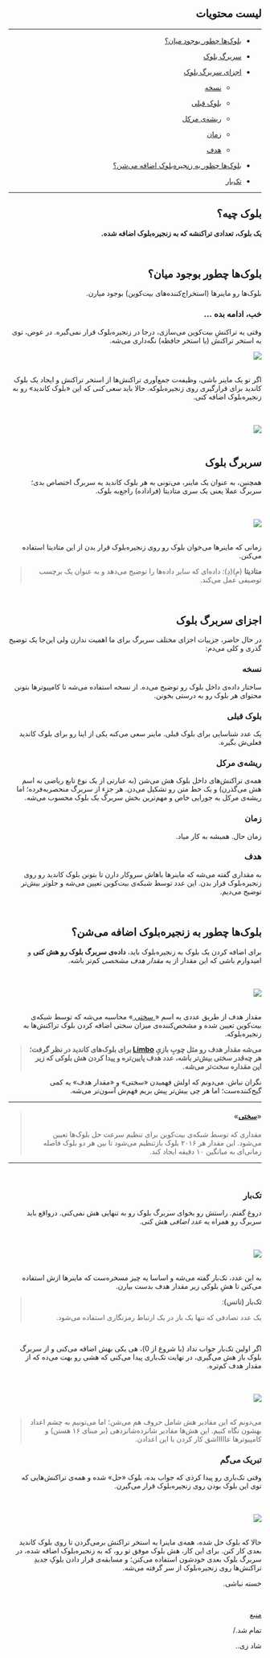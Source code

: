 <div dir="rtl">
    <br>
    <h2>لیست محتویات</h2>
    <hr>
    <ul>
        <li>
            <p><a href="#1">بلوک‌ها چطور بوجود میان؟</a></p>
        </li>
        <li>
            <p><a href="#2">سربرگ بلوک</a></p>
        </li>
        <li>
            <p><a href="#3">اجزای سربرگ بلوک</a>
                <ul>
                    <li>
                        <p><a href="#3-1">نسخه</a></p>
                    </li>
                    <li>
                        <p><a href="#3-2">بلوک قبلی</a></p>
                    </li>
                    <li>
                        <p><a href="#3-3">ریشه‌ی مرکل</a></p>
                    </li>
                    <li>
                        <p><a href="#3-4">زمان</a></p>
                    </li>
                    <li>
                        <p><a href="#3-5">هدف</a></p>
                    </li>
                </ul>
            </p>
        </li>
        <li>
            <p><a href="#4">بلوک‌ها چطور به زنجیره‌بلوک اضافه می‌شن؟</a></p>
        </li>
        <li>
            <p><a href="#5">تک‌بار</a></p>
        </li>
    </ul>
    <hr>
    <h2>بلوک چیه؟</h2>
    <p> <strong> یک بلوک، تعدادی تراکنشه که به زنجیره‌بلوک اضافه شده. </strong></p><br>
    <h2 id="1">بلوک‌ها چطور بوجود میان؟</h2>
    <p>بلوک‌ها رو ماینرها (استخراج‌کننده‌های بیت‌کوین) بوجود میارن. </p>
    <h3>خب، ادامه بده …</h3>
    <p>وقتی یه تراکنشِ بیت‌کوین می‌سازی، درجا در زنجیره‌بلوک قرار نمی‌گیره. در عوض، توی یه استخر تراکنش (یا استخر حافظه) نگه‌داری می‌شه. </p>
    <img src="https://learnmeabitcoin.com/beginners/images/blocks/png/01-transaction_pool.png"><br><br>
    <p>اگر تو یک ماینر باشی، وظیفه‌ت جمع‌آوری تراکنش‌ها از استخر تراکنش و ایجاد یک بلوک کاندید برای قرارگیری روی زنجیره‌بلوکه. حالا باید <em>سعی کنی</em> که این «بلوک کاندید» رو به زنجیره‌بلوک اضافه کنی. </p>
    <br><br><img src="https://learnmeabitcoin.com/beginners/images/blocks/png/02-candidate_block.png"><br><br>
    <h2 id="2">سربرگ بلوک </h2>
    <p>همچنین، به عنوان یک ماینر، می‌تونی به هر بلوک کاندید یه سربرگ اختصاص بدی؛ سربرگ عملا یعنی یک سری متادیتا (فراداده‌) راجع‌به بلوک. </p>
    <br><br><img src="https://learnmeabitcoin.com/beginners/images/blocks/png/03-block_header.png"><br><br>
    <p>زمانی که ماینرها می‌خوان بلوک رو روی زنجیره‌بلوک قرار بدن از این متادیتا استفاده می‌کنن. </p>
    <blockquote>
        <p><strong>متادیتا</strong> (مِ)(دِ): داده‌ای که سایر داده‌ها را توضیح می‌دهد و به عنوان یک برچسب توصیفی عمل می‌کند.</p>
    </blockquote>
    <br>
    <h2 id="3">اجزای سربرگ بلوک</h2>
    <p>در حال حاضر، جزییات اجزای مختلف سربرگ برای ما اهمیت ندارن ولی این‌جا یک توضیح گذری و کلی می‌دم:</p>
    <h3 id="3-1">نسخه</h3>
    <p>ساختار داده‌ی داخل بلوک رو توضیح می‌ده.
    از نسخه استفاده می‌شه تا کامپیوترها بتونن محتوای هر بلوک رو به درستی بخونن. 
    </p>
    <h3 id="3-2">بلوک قبلی</h3>
    <p>یک عدد شناسایی برای بلوک قبلی.
    ماینر سعی می‌کنه یکی از اینا رو برای بلوک کاندید فعلی‌ش بگیره.
    </p>
    <h3 id="3-3">ریشه‌ی مرکل</h3>
    <p>همه‌ی تراکنش‌های داخل بلوک هش می‌شن (به عبارتی از یک نوع تابع ریاضی به اسم هش می‌گذرن)‌ و یک خط متن رو تشکیل 
    می‌دن. هر جزء از سربرگ منحصربه‌فرده؛ اما ریشه‌ی مرکل یه جورایی خاص و مهم‌ترین بخش سربرگ یک بلوک محسوب می‌شه. 
    </p>
    <h3 id="3-4">زمان</h3>
    <p>زمان حال.
    همیشه به کار میاد. </p>
    <h3 id="3-5">هدف</h3>
    <p>به مقداری گفته می‌شه که ماینرها باهاش سروکار دارن تا بتونن بلوک کاندید رو روی زنجیره‌بلوک قرار بدن. این عدد توسط شبکه‌ی 
    بیت‌کوین تعیین می‌شه و جلوتر بیش‌تر توضیح می‌دیم. 
    </p>
    <br>
    <h2 id="4">بلوک‌ها چطور به زنجیره‌بلوک اضافه می‌شن؟</h2>
    <p> برای اضافه کردن یک بلوک به زنجیره‌بلوک باید،
     <strong>داده‌ی سربرگ بلوک رو هش کنی</strong> و امیدوارم باشی
      که این مقدار از یه <em>مقدار هدف مشخصی</em> کم‌تر باشه. </p>
    <br><br> <img src="https://learnmeabitcoin.com/beginners/images/blocks/png/05-block_target.png"><br><br>
    <p>
    مقدار هدف از طریق عددی به اسم
    «<a href="./Difficulty.md">
    سختی
    </a>»
     محاسبه می‌شه که توسط شبکه‌ی بیت‌کوین تعیین شده و مشخص‌کننده‌ی میزان سختی اضافه کردن بلوک تراکنش‌ها به زنجیره‌بلوکه.
     </p>
    <blockquote>
        <p><strong>
        می‌شه مقدار هدف رو مثل چوبِ بازیِ <a href="https://www.wikihow.com/Limbo">Limbo</a> برای بلوک‌های کاندید در نظر گرفت؛ هر چه‌قدر سختی بیش‌تر باشه، عدد هدف پایین‌تره و پیدا کردن هش بلوکی که زیر این مقداره سخت‌تر می‌شه.
        </strong></p>
    </blockquote>
    <p>نگران نباش. می‌دونم که اولش فهمیدن «سختی» و «مقدار هدف» یه کمی گیج‌کننده‌ست؛ اما هر چی بیش‌تر پیش بریم فهم‌ش آسون‌تر می‌شه. </p>
    <hr>
    <blockquote>
        <h4>«<a href="./Difficulty.md">سختی</a>»</h4>
        <p>
        مقداری که توسط شبکه‌ی بیت‌کوین برای تنظیم سرعت حل بلوک‌ها تعیین می‌شود. 
        این مقدار هر ۲۰۱۶ بلوک بازتنظیم می‌شود تا بین هر دو بلوک فاصله زمانی‌ای به میانگین ۱۰ دقیقه ایجاد کند. 
        </p>
    </blockquote>
    <hr><br>
    <h3 id="5">تک‌بار</h3>
    <p>دروغ گفتم. راستش رو بخوای سربرگ بلوک رو به تنهایی هش نمی‌کنی. درواقع باید سربرگ رو همراه یه 
    <em>
    عدد اضافی 
    </em>هش کنی.</p>
    <br><br><img src="https://learnmeabitcoin.com/beginners/images/blocks/png/06-block_nonce.png"><br><br>
    <p>به این عدد، تک‌بار گفته می‌شه و اساسا یه چیز مسخره‌ست که ماینرها ازش استفاده می‌کنن تا هشِ بلوکی زیر مقدار هدف بدست بیارن. </p>
    <blockquote>
        <p><strong>تک‌بار (نانس)</strong>: </p>
        <p>یک عدد تصادفی که تنها یک بار در یک ارتباط رمزنگاری استفاده می‌شود. </p>
    </blockquote>
    <br>
    <p>
    اگر اولین تک‌بار جواب نداد (با شروع از 0)، هی یکی بهش اضافه می‌کنی و از سربرگ بلوک باز هش می‌گیری، در نهایت 
    تک‌باری پیدا می‌کنی که هشی رو بهت می‌ده که از مقدار هدف کم‌تره. 
    </p>
    <br><br><img src="https://learnmeabitcoin.com/beginners/images/blocks/png/06-block_nonce_success.png"><br><br>
    <blockquote>
    <p>می‌دونم که این مقادیر هش شامل حروف هم می‌شن؛ اما می‌تونیم به چشم اعداد بهشون نگاه کنیم. این هش‌ها مقادیر شانزده‌شانزدهی 
    (بر مبنای ۱۶ هستن) و کامپیوترها عاااااشق کار کردن با این اعدادن. </p>
    </blockquote>
    <h3>تبریک می‌گم</h3>
    <p>وقتی تک‌باری رو پیدا کرذی که جواب بده، بلوک «حل» شده و همه‌ی تراکنش‌هایی که توی این بلوک بودن روی زنجیره‌بلوک قرار می‌گیرن. </p>
    <br><br><img src="https://learnmeabitcoin.com/beginners/images/blocks/png/07-block_complete.png"><br><br>
    <p>حالا که بلوک حل شده، همه‌ی ماینرا به استخر تراکنش برمی‌گردن تا روی بلوک کاندید بعدی کار کنن. برای این کار، هش بلوک 
    موفق تو رو، که به زنجیره‌بلوک اضافه شده، در سربرگ بلوک بعدی خودشون استفاده می‌کنن؛ و مسابقه‌ی قرار دادن بلوکِ جدیدِ 
    تراکنش‌ها روی زنجیره‌بلوک از سر گرفته می‌شه. 
    </p>
    <p> خسته نباشی.</p><br>
    <p> <a href="https://learnmeabitcoin.com/beginners/blocks">منبع</a></p>
    <p>تمام شد./</p>
    <p>شاد زی..</p>
</div>
